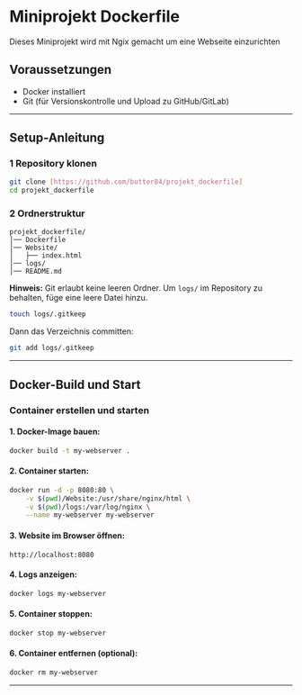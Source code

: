 # Miniprojekt Dockerfile 

Dieses Miniprojekt wird mit Ngix gemacht um eine Webseite einzurichten

## Voraussetzungen
- Docker installiert
- Git (für Versionskontrolle und Upload zu GitHub/GitLab)

---

## Setup-Anleitung

### 1 Repository klonen
```sh
git clone [https://github.com/butter84/projekt_dockerfile]
cd projekt_dockerfile
```

### 2 Ordnerstruktur
```
projekt_dockerfile/
│── Dockerfile
│── Website/
│   ├── index.html
│── logs/   
│── README.md
```

**Hinweis:** Git erlaubt keine leeren Ordner. Um `logs/` im Repository zu behalten, füge eine leere Datei hinzu.
```sh
touch logs/.gitkeep
```
Dann das Verzeichnis committen:
```sh
git add logs/.gitkeep
```

---

## Docker-Build und Start

### Container erstellen und starten
#### 1. Docker-Image bauen:
```sh
docker build -t my-webserver .
```

#### 2. Container starten:
```sh
docker run -d -p 8080:80 \
    -v $(pwd)/Website:/usr/share/nginx/html \
    -v $(pwd)/logs:/var/log/nginx \
    --name my-webserver my-webserver
```

#### 3. Website im Browser öffnen:
```
http://localhost:8080
```

#### 4. Logs anzeigen:
```sh
docker logs my-webserver
```

#### 5. Container stoppen:
```sh
docker stop my-webserver
```

#### 6. Container entfernen (optional):
```sh
docker rm my-webserver
```

---


